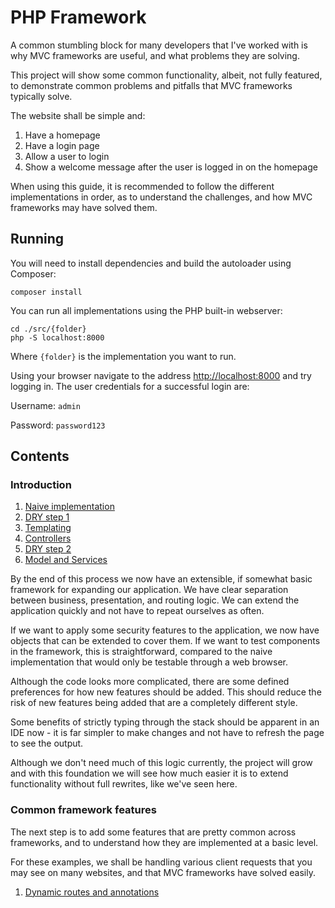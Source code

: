# PHP Framework

A common stumbling block for many developers that I've worked with
is why MVC frameworks are useful, and what problems they are solving.

This project will show some common functionality, albeit, not fully
featured, to demonstrate common problems and pitfalls that MVC 
frameworks typically solve.

The website shall be simple and:

1. Have a homepage
2. Have a login page
3. Allow a user to login
4. Show a welcome message after the user is logged in on the homepage

When using this guide, it is recommended to follow the different
implementations in order, as to understand the challenges, and how MVC
frameworks may have solved them.

## Running

You will need to install dependencies and build the autoloader
using Composer:

```shell
composer install
```

You can run all implementations using the PHP built-in webserver:

```shell
cd ./src/{folder}
php -S localhost:8000
```

Where `{folder}` is the implementation you want to run.

Using your browser navigate to the address
[http://localhost:8000](http://localhost:8000) and try logging in. The
user credentials for a successful login are:

Username: `admin`

Password: `password123`

## Contents

### Introduction

1. [Naive implementation](./src/naive/naive-implementation.md)
2. [DRY step 1](./src/dry-step-1/dry-step-1.md)
3. [Templating](./src/templating/templating.md)
4. [Controllers](./src/controllers/controllers.md)
5. [DRY step 2](src/dry_step_2/dry-step-2.md)
6. [Model and Services](src/models_services/models_services.md)

By the end of this process we now have an extensible, if somewhat
basic framework for expanding our application. We have clear separation
between business, presentation, and routing logic. We can extend the
application quickly and not have to repeat ourselves as often.

If we want to apply some security features to the application, we now
have objects that can be extended to cover them. If we want to test
components in the framework, this is straightforward, compared to the
naive implementation that would only be testable through a web browser.

Although the code looks more complicated, there are some defined preferences
for how new features should be added. This should reduce the risk of
new features being added that are a completely different style.

Some benefits of strictly typing through the stack should be
apparent in an IDE now - it is far simpler to make changes and not have
to refresh the page to see the output.

Although we don't need much of this logic currently, the project will
grow and with this foundation we will see how much easier it is to
extend functionality without full rewrites, like we've seen here.

### Common framework features

The next step is to add some features that are pretty common across
frameworks, and to understand how they are implemented at a basic level.

For these examples, we shall be handling various client requests that you
may see on many websites, and that MVC frameworks have solved easily.

1. [Dynamic routes and annotations](src/dynamic_routes/dynamic_routes.md)

